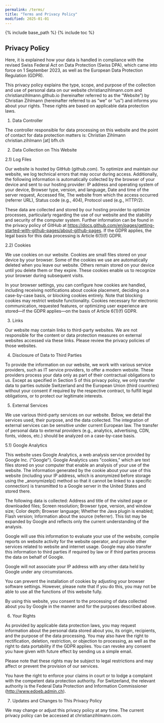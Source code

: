 ```yaml
---
permalink: /terms/
title: "Terms and Privacy Policy"
modified: 2025-01-01
---
```


{% include base_path %}
{% include toc %}

## Privacy Policy

Here, it is explained how your data is handled in compliance with the revised Swiss Federal Act on Data Protection (Swiss DPA), which came into force on 1 September 2023, as well as the European Data Protection Regulation (GDPR).

This privacy policy explains the type, scope, and purpose of the collection and use of personal data on our website christianzihlmann.com and christianzihlmann.github.io (hereinafter referred to as the “Website”) by Christian Zihlmann (hereinafter referred to as “we” or “us”) and informs you about your rights. These rights are based on applicable data protection laws.

1) Data Controller

The controller responsible for data processing on this website and the point of contact for data protection matters is:
Christian Zihlmann
christian.zihlmann [at] bfh.ch

2) Data Collection on This Website

2.1) Log Files

Our website is hosted by GitHub (github.com).
To optimize and maintain our website, we log technical errors that may occur during access. Additionally, the following information is automatically collected by the browser of your device and sent to our hosting provider: IP address and operating system of your device, Browser type, version, and language, Date and time of the server request, Accessed file, The website from which the access occurred (referrer URL), Status code (e.g., 404), Protocol used (e.g., HTTP/2).

These data are collected and stored by our hosting provider to optimize processes, particularly regarding the use of our website and the stability and security of the computer system. Further information can be found in the privacy policy of GitHub at https://docs.github.com/en/pages/getting-started-with-github-pages/about-github-pages.
If the GDPR applies, the legal basis for this data processing is Article 6(1)(f) GDPR.


2.2)  Cookies

We use cookies on our website. Cookies are small files stored on your device by your browser. Some of the cookies we use are automatically deleted when you leave our website. Others remain stored on your device until you delete them or they expire. These cookies enable us to recognize your browser during subsequent visits.

In your browser settings, you can configure how cookies are handled, including receiving notifications about cookie placement, deciding on a case-by-case basis, or blocking cookies entirely. Note that blocking cookies may restrict website functionality.
Cookies necessary for electronic communication, requested features, or optimizing user experience are stored—if the GDPR applies—on the basis of Article 6(1)(f) GDPR.

3) Links

Our website may contain links to third-party websites. We are not responsible for the content or data protection measures on external websites accessed via these links. Please review the privacy policies of those websites.

4) Disclosure of Data to Third Parties

To provide the information on our website, we work with various service providers, such as IT service providers, to offer a modern website. These providers process your data only as part of their contractual obligations to us.
Except as specified in Section 5 of this privacy policy, we only transfer data to parties outside Switzerland and the European Union (third countries) without your consent if required by the respective contract, to fulfill legal obligations, or to protect our legitimate interests.

5) External Services

We use various third-party services on our website. Below, we detail the services used, their purpose, and the data collected. The integration of external services can be sensitive under current European law. The transfer of personal data to external providers (e.g., analytics, advertising, CDN, fonts, videos, etc.) should be analyzed on a case-by-case basis.

5.1) Google Analytics

This website uses Google Analytics, a web analysis service provided by Google Inc. ("Google"). Google Analytics uses "cookies," which are text files stored on your computer that enable an analysis of your use of the website. The information generated by the cookie about your use of this website (including your IP address, which is anonymized before storage using the _anonymizeIp() method so that it cannot be linked to a specific connection) is transmitted to a Google server in the United States and stored there.

The following data is collected: Address and title of the visited page or downloaded files; Screen resolution; Browser type, version, and window size; Color depth; Browser language; Whether the Java plugin is enabled; Flash version; Information about the source (referrer).
This list may be expanded by Google and reflects only the current understanding of the analysis.

Google will use this information to evaluate your use of the website, compile reports on website activity for the website operator, and provide other services related to website and internet usage. Google may also transfer this information to third parties if required by law or if third parties process the data on behalf of Google.

Google will not associate your IP address with any other data held by Google under any circumstances.

You can prevent the installation of cookies by adjusting your browser software settings. However, please note that if you do this, you may not be able to use all the functions of this website fully.

By using this website, you consent to the processing of data collected about you by Google in the manner and for the purposes described above.

6) Your Rights

As provided by applicable data protection laws, you may request information about the personal data stored about you, its origin, recipients, and the purpose of the data processing. You may also have the right to rectification, deletion, restriction, or objection to processing, as well as the right to data portability if the GDPR applies.
You can revoke any consent you have given with future effect by sending us a simple email.

Please note that these rights may be subject to legal restrictions and may affect or prevent the provision of our services.

You have the right to enforce your claims in court or to lodge a complaint with the competent data protection authority. For Switzerland, the relevant authority is the Federal Data Protection and Information Commissioner (http://www.edoeb.admin.ch).

7) Updates and Changes to This Privacy Policy

We may change or adjust this privacy policy at any time. The current privacy policy can be accessed at christianzihlmann.com.